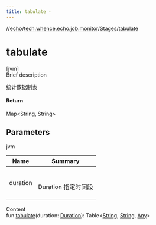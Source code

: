 ```yaml
---
title: tabulate -
---
```

//[echo](../../index.md)/[tech.whence.echo.job.monitor](../index.md)/[Stages](index.md)/[tabulate](tabulate.md)



# tabulate  
[jvm]  
Brief description  


统计数据制表



#### Return  


Map<String, String>



## Parameters  
  
jvm  
  
|  Name|  Summary| 
|---|---|
| duration| <br><br>Duration 指定时间段<br><br>
  
  
Content  
fun [tabulate](tabulate.md)(duration: [Duration](https://docs.oracle.com/javase/8/docs/api/java/time/Duration.html)): Table<[String](https://kotlinlang.org/api/latest/jvm/stdlib/kotlin/-string/index.html), [String](https://kotlinlang.org/api/latest/jvm/stdlib/kotlin/-string/index.html), [Any](https://kotlinlang.org/api/latest/jvm/stdlib/kotlin/-any/index.html)>  



